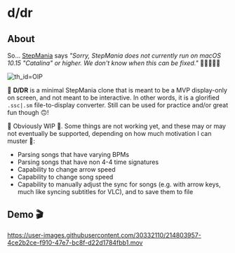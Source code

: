 # d/dr

## About

So... [StepMania](https://www.stepmania.com/download/) says _"Sorry, StepMania does not currently run on macOS 10.15 "Catalina" or higher. We don't know when this can be fixed."_ 👀🤔🧐💭💡

![th_id=OIP](https://user-images.githubusercontent.com/30332110/214804294-d54fe379-d96c-458f-bd37-67e15e8ed7c0.jpg)

🤯 **D/DR** is a minimal StepMania clone that is meant to be a MVP display-only on screen, and not meant to be interactive. In other words, it is a glorified `.ssc|.sm` file-to-display converter. Still can be used for practice and/or great fun though 🙃!

🚧 Obviously WIP 🚧. Some things are not working yet, and these may or may not eventually be supported, depending on how much motivation I can muster 😬:
- Parsing songs that have varying BPMs
- Parsing songs that have non 4-4 time signatures
- Capability to change arrow speed
- Capability to change song speed
- Capability to manually adjust the sync for songs (e.g. with arrow keys, much like syncing subtitles for VLC), and to save them to file

## Demo 🎬

https://user-images.githubusercontent.com/30332110/214803957-4ce2b2ce-f910-47e7-bc8f-d22d1784fbb1.mov
